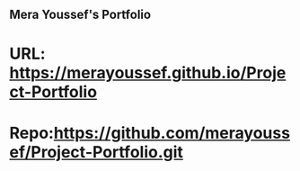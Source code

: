 ## Mera Youssef's Portfolio



# URL: https://merayoussef.github.io/Project-Portfolio

# Repo:https://github.com/merayoussef/Project-Portfolio.git

